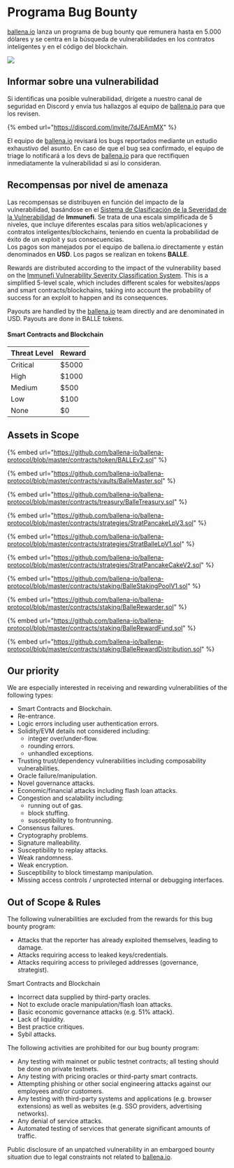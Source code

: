 # Programa Bug Bounty

[ballena.io](https://ballena.io/) lanza un programa de bug bounty que remunera hasta en 5.000 dólares y se centra en la búsqueda de vulnerabilidades en los contratos inteligentes y en el código del blockchain.



![](https://cdn-images-1.medium.com/max/800/1*Wb-OXpMQ1E9SbIxANDrFcQ.png)

## **Informar sobre una vulnerabilidad**

Si identificas una posible vulnerabilidad, dirígete a nuestro canal de seguridad en Discord y envía tus hallazgos al equipo de [ballena.io](https://ballena.io/) para que los revisen.

{% embed url="https://discord.com/invite/7dJEAmMX" %}

El equipo de [ballena.io](https://ballena.io/) revisará los bugs reportados mediante un estudio exhaustivo del asunto. En caso de que el bug sea confirmado, el equipo de triage lo notificará a los devs de [ballena.io](https://ballena.io/) para que rectifiquen inmediatamente la vulnerabilidad si así lo consideran.

## **Recompensas por nivel de amenaza**

Las recompensas se distribuyen en función del impacto de la vulnerabilidad, basándose en el [Sistema de Clasificación de la Severidad de la Vulnerabilidad](https://immunefi.com/severity-system/) de **Immunefi**. Se trata de una escala simplificada de 5 niveles, que incluye diferentes escalas para sitios web/aplicaciones y contratos inteligentes/blockchains, teniendo en cuenta la probabilidad de éxito de un exploit y sus consecuencias.  
Los pagos son manejados por el equipo de ballena.io directamente y están denominados en **USD**. Los pagos se realizan en tokens **BALLE**.

Rewards are distributed according to the impact of the vulnerability based on the [Immunefi Vulnerability Severity Classification System](https://immunefi.com/severity-system/). This is a simplified 5-level scale, which includes different scales for websites/apps and smart contracts/blockchains, taking into account the probability of success for an exploit to happen and its consequences.

Payouts are handled by the [ballena.io](https://ballena.io/) team directly and are denominated in USD. Payouts are done in BALLE tokens.



#### Smart Contracts and Blockchain

| Threat Level | Reward |
| :--- | :--- |
| Critical | $5000 |
| High | $1000 |
| Medium | $500 |
| Low | $100 |
| None | $0 |

## Assets in Scope

{% embed url="https://github.com/ballena-io/ballena-protocol/blob/master/contracts/token/BALLEv2.sol" %}

{% embed url="https://github.com/ballena-io/ballena-protocol/blob/master/contracts/vaults/BalleMaster.sol" %}

{% embed url="https://github.com/ballena-io/ballena-protocol/blob/master/contracts/treasury/BalleTreasury.sol" %}

{% embed url="https://github.com/ballena-io/ballena-protocol/blob/master/contracts/strategies/StratPancakeLpV3.sol" %}

{% embed url="https://github.com/ballena-io/ballena-protocol/blob/master/contracts/strategies/StratBalleLpV1.sol" %}

{% embed url="https://github.com/ballena-io/ballena-protocol/blob/master/contracts/strategies/StratPancakeCakeV2.sol" %}

{% embed url="https://github.com/ballena-io/ballena-protocol/blob/master/contracts/staking/BalleStakingPoolV1.sol" %}

{% embed url="https://github.com/ballena-io/ballena-protocol/blob/master/contracts/staking/BalleRewarder.sol" %}

{% embed url="https://github.com/ballena-io/ballena-protocol/blob/master/contracts/staking/BalleRewardFund.sol" %}

{% embed url="https://github.com/ballena-io/ballena-protocol/blob/master/contracts/staking/BalleRewardDistribution.sol" %}

## Our priority

We are especially interested in receiving and rewarding vulnerabilities of the following types:

* Smart Contracts and Blockchain.
* Re-entrance.
* Logic errors including user authentication errors.
* Solidity/EVM details not considered including:
  * integer over/under-flow.
  * rounding errors.
  * unhandled exceptions.
* Trusting trust/dependency vulnerabilities including composability vulnerabilities.
* Oracle failure/manipulation.
* Novel governance attacks.
* Economic/financial attacks including flash loan attacks.
* Congestion and scalability including:
  * running out of gas.
  * block stuffing.
  * susceptibility to frontrunning.
* Consensus failures.
* Cryptography problems.
* Signature malleability.
* Susceptibility to replay attacks.
* Weak randomness.
* Weak encryption.
* Susceptibility to block timestamp manipulation.
* Missing access controls / unprotected internal or debugging interfaces.

## Out of Scope & Rules

The following vulnerabilities are excluded from the rewards for this bug bounty program:

* Attacks that the reporter has already exploited themselves, leading to damage.
* Attacks requiring access to leaked keys/credentials.
* Attacks requiring access to privileged addresses \(governance, strategist\).

Smart Contracts and Blockchain

* Incorrect data supplied by third-party oracles.
* Not to exclude oracle manipulation/flash loan attacks.
* Basic economic governance attacks \(e.g. 51% attack\).
* Lack of liquidity.
* Best practice critiques.
* Sybil attacks.

The following activities are prohibited for our bug bounty program:

* Any testing with mainnet or public testnet contracts; all testing should be done on private testnets.
* Any testing with pricing oracles or third-party smart contracts.
* Attempting phishing or other social engineering attacks against our employees and/or customers.
* Any testing with third-party systems and applications \(e.g. browser extensions\) as well as websites \(e.g. SSO providers, advertising networks\).
* Any denial of service attacks.
* Automated testing of services that generate significant amounts of traffic.

Public disclosure of an unpatched vulnerability in an embargoed bounty situation due to legal constraints not related to [ballena.io](https://ballena.io/).





